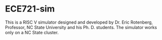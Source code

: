 # ECE721-sim
This is a RISC V simulator designed and developed by Dr. Eric Rotenberg, Professor, NC State University and his Ph. D. students. The simulator works only on a NC State cluster. 
